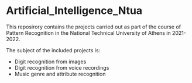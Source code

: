 # Artificial_Intelligence_Ntua

This reposirory contains the projects carried out as part of the course of Pattern Recognition in the National Technical University of Athens in 2021-2022.

The subject of the included projects is:
* Digit recognition from images
* Digit recognition from voice recordings
* Music genre and attribute recognition
